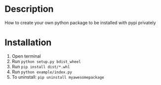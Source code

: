 # Description
How to create your own python package to be installed with pypi privately

# Installation
1. Open terminal
2. Run `python setup.py bdist_wheel`
3. Run `pip install dist/*.whl`
4. Run `python example/index.py`
5. To uninstall: `pip uninstall myawesomepackage`
